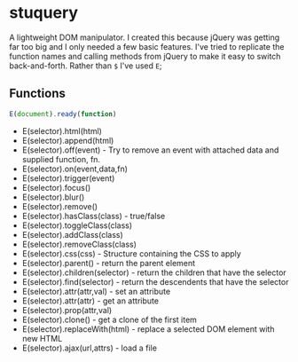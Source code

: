 # stuquery

A lightweight DOM manipulator. I created this because jQuery was getting far too big and I only needed a few basic features. I've tried to replicate the function names and calling methods from jQuery to make it easy to switch back-and-forth. Rather than `$` I've used `E`;

## Functions

```javascript
E(document).ready(function)
```

* E(selector).html(html)
* E(selector).append(html)
* E(selector).off(event) - Try to remove an event with attached data and supplied function, fn.
* E(selector).on(event,data,fn)
* E(selector).trigger(event)
* E(selector).focus()
* E(selector).blur()
* E(selector).remove()
* E(selector).hasClass(class) - true/false
* E(selector).toggleClass(class)
* E(selector).addClass(class)
* E(selector).removeClass(class)
* E(selector).css(css) - Structure containing the CSS to apply
* E(selector).parent() - return the parent element
* E(selector).children(selector) - return the children that have the selector
* E(selector).find(selector) - return the descendents that have the selector
* E(selector).attr(attr,val) - set an attribute
* E(selector).attr(attr) - get an attribute
* E(selector).prop(attr,val)
* E(selector).clone() - get a clone of the first item
* E(selector).replaceWith(html) - replace a selected DOM element with new HTML
* E(selector).ajax(url,attrs) - load a file
